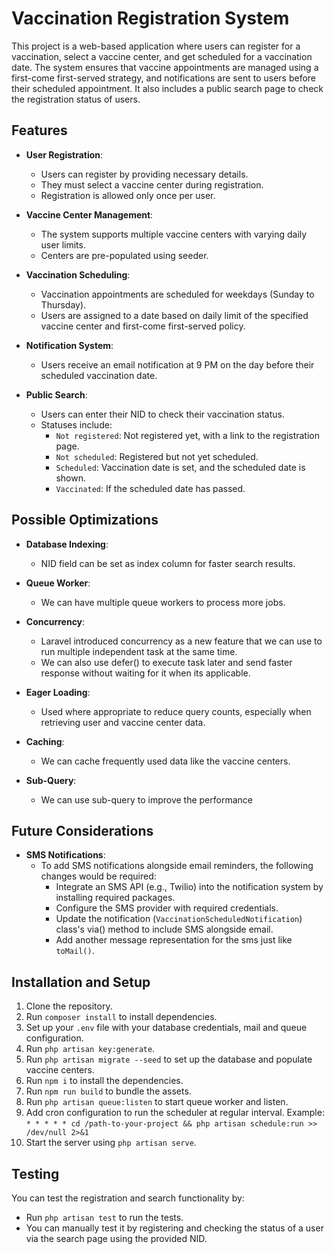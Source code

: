 # Vaccination Registration System

This project is a web-based application where users can register for a vaccination, select a vaccine center, and get scheduled for a vaccination date. The system ensures that vaccine appointments are managed using a first-come first-served strategy, and notifications are sent to users before their scheduled appointment. It also includes a public search page to check the registration status of users.

## Features

- **User Registration**: 
  - Users can register by providing necessary details.
  - They must select a vaccine center during registration.
  - Registration is allowed only once per user.
  
- **Vaccine Center Management**: 
  - The system supports multiple vaccine centers with varying daily user limits.
  - Centers are pre-populated using seeder.
  
- **Vaccination Scheduling**: 
  - Vaccination appointments are scheduled for weekdays (Sunday to Thursday).
  - Users are assigned to a date based on daily limit of the specified vaccine center and first-come first-served policy.
  
- **Notification System**: 
  - Users receive an email notification at 9 PM on the day before their scheduled vaccination date.
  
- **Public Search**: 
  - Users can enter their NID to check their vaccination status.
  - Statuses include:
    - `Not registered`: Not registered yet, with a link to the registration page.
    - `Not scheduled`: Registered but not yet scheduled.
    - `Scheduled`: Vaccination date is set, and the scheduled date is shown.
    - `Vaccinated`: If the scheduled date has passed.

## Possible Optimizations

- **Database Indexing**:
  - NID field can be set as index column for faster search results.
  
- **Queue Worker**:
  - We can have multiple queue workers to process more jobs.

- **Concurrency**:
  - Laravel introduced concurrency as a new feature that we can use to run multiple independent task at the same time.
  - We can also use defer() to execute task later and send faster response without waiting for it when its applicable.
  
- **Eager Loading**:
  - Used where appropriate to reduce query counts, especially when retrieving user and vaccine center data.

- **Caching**:
  - We can cache frequently used data like the vaccine centers.

- **Sub-Query**:
  - We can use sub-query to improve the performance

## Future Considerations

- **SMS Notifications**:
  - To add SMS notifications alongside email reminders, the following changes would be required:
    - Integrate an SMS API (e.g., Twilio) into the notification system by installing required packages.
    - Configure the SMS provider with required credentials.
    - Update the notification (`VaccinationScheduledNotification`) class's via() method to include SMS alongside email.
    - Add another message representation for the sms just like `toMail()`.
  
## Installation and Setup

1. Clone the repository.
2. Run `composer install` to install dependencies.
3. Set up your `.env` file with your database credentials, mail and queue configuration.
4. Run `php artisan key:generate`.
5. Run `php artisan migrate --seed` to set up the database and populate vaccine centers.
6. Run `npm i` to install the dependencies.
7. Run `npm run build` to bundle the assets.
8. Run `php artisan queue:listen` to start queue worker and listen.
9. Add cron configuration to run the scheduler at regular interval. Example: `* * * * * cd /path-to-your-project && php artisan schedule:run >> /dev/null 2>&1`
10. Start the server using `php artisan serve`.

## Testing

You can test the registration and search functionality by:
- Run `php artisan test` to run the tests.
- You can manually test it by registering and checking the status of a user via the search page using the provided NID.